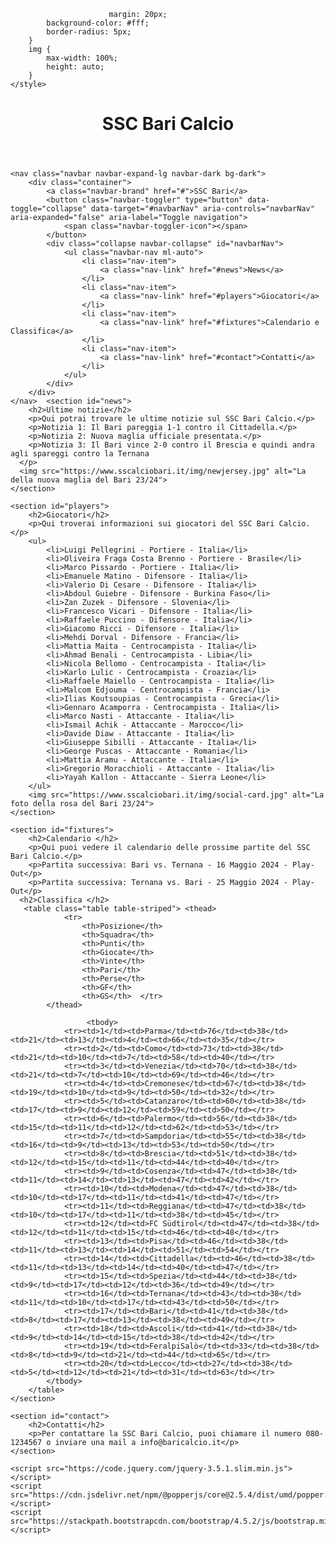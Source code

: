                           margin: 20px;
            background-color: #fff;
            border-radius: 5px;
        }
        img {
            max-width: 100%;
            height: auto;
        }
    </style>
</head>
<body>
    <header>
        <h1>SSC Bari Calcio</h1>
    </header>

    <nav class="navbar navbar-expand-lg navbar-dark bg-dark">
        <div class="container">
            <a class="navbar-brand" href="#">SSC Bari</a>
            <button class="navbar-toggler" type="button" data-toggle="collapse" data-target="#navbarNav" aria-controls="navbarNav" aria-expanded="false" aria-label="Toggle navigation">
                <span class="navbar-toggler-icon"></span>
            </button>
            <div class="collapse navbar-collapse" id="navbarNav">
                <ul class="navbar-nav ml-auto">
                    <li class="nav-item">
                        <a class="nav-link" href="#news">News</a>
                    </li>
                    <li class="nav-item">
                        <a class="nav-link" href="#players">Giocatori</a>
                    </li>
                    <li class="nav-item">
                        <a class="nav-link" href="#fixtures">Calendario e Classifica</a>
                    </li>
                    <li class="nav-item">
                        <a class="nav-link" href="#contact">Contatti</a>
                    </li>
                </ul>
            </div>
        </div>
    </nav>  <section id="news">
        <h2>Ultime notizie</h2>
        <p>Qui potrai trovare le ultime notizie sul SSC Bari Calcio.</p>
        <p>Notizia 1: Il Bari pareggia 1-1 contro il Cittadella.</p>
        <p>Notizia 2: Nuova maglia ufficiale presentata.</p>
        <p>Notizia 3: Il Bari vince 2-0 contro il Brescia e quindi andra agli spareggi contro la Ternana 
      </p>
      <img src="https://www.sscalciobari.it/img/newjersey.jpg" alt="La della nuova maglia del Bari 23/24">
    </section>

    <section id="players">
        <h2>Giocatori</h2>
        <p>Qui troverai informazioni sui giocatori del SSC Bari Calcio.</p>
        <ul>
            <li>Luigi Pellegrini - Portiere - Italia</li>
            <li>Oliveira Fraga Costa Brenno - Portiere - Brasile</li>
            <li>Marco Pissardo - Portiere - Italia</li>
            <li>Emanuele Matino - Difensore - Italia</li>
            <li>Valerio Di Cesare - Difensore - Italia</li>
            <li>Abdoul Guiebre - Difensore - Burkina Faso</li>
            <li>Zan Zuzek - Difensore - Slovenia</li>
            <li>Francesco Vicari - Difensore - Italia</li>
            <li>Raffaele Puccino - Difensore - Italia</li>
            <li>Giacomo Ricci - Difensore - Italia</li>
            <li>Mehdi Dorval - Difensore - Francia</li>
            <li>Mattia Maita - Centrocampista - Italia</li>
            <li>Ahmad Benali - Centrocampista - Libia</li>
            <li>Nicola Bellomo - Centrocampista - Italia</li>
            <li>Karlo Lulic - Centrocampista - Croazia</li>
            <li>Raffaele Maiello - Centrocampista - Italia</li>
            <li>Malcom Edjouma - Centrocampista - Francia</li>
            <li>Ilias Koutsoupias - Centrocampista - Grecia</li>
            <li>Gennaro Acamporra - Centrocampista - Italia</li>
            <li>Marco Nasti - Attaccante - Italia</li>
            <li>Ismail Achik - Attaccante - Marocco</li>
            <li>Davide Diaw - Attaccante - Italia</li>
            <li>Giuseppe Sibilli - Attaccante - Italia</li>
            <li>George Puscas - Attaccante - Romania</li>
            <li>Mattia Aramu - Attaccante - Italia</li>
            <li>Gregorio Moracchioli - Attaccante - Italia</li>
            <li>Yayah Kallon - Attaccante - Sierra Leone</li>
        </ul>
        <img src="https://www.sscalciobari.it/img/social-card.jpg" alt="La foto della rosa del Bari 23/24">
    </section>

    <section id="fixtures">
        <h2>Calendario </h2>
        <p>Qui puoi vedere il calendario delle prossime partite del SSC Bari Calcio.</p>
        <p>Partita successiva: Bari vs. Ternana - 16 Maggio 2024 - Play-Out</p>
        <p>Partita successiva: Ternana vs. Bari - 25 Maggio 2024 - Play-Out</p>
      <h2>Classifica </h2>
       <table class="table table-striped"> <thead>
                <tr>
                    <th>Posizione</th>
                    <th>Squadra</th>
                    <th>Punti</th>
                    <th>Giocate</th>
                    <th>Vinte</th>
                    <th>Pari</th>
                    <th>Perse</th>
                    <th>GF</th>
                    <th>GS</th>  </tr>
            </thead>
           
                     <tbody>
                <tr><td>1</td><td>Parma</td><td>76</td><td>38</td><td>21</td><td>13</td><td>4</td><td>66</td><td>35</td></tr>
                <tr><td>2</td><td>Como</td><td>73</td><td>38</td><td>21</td><td>10</td><td>7</td><td>58</td><td>40</td></tr>
                <tr><td>3</td><td>Venezia</td><td>70</td><td>38</td><td>21</td><td>7</td><td>10</td><td>69</td><td>46</td></tr>
                <tr><td>4</td><td>Cremonese</td><td>67</td><td>38</td><td>19</td><td>10</td><td>9</td><td>50</td><td>32</td></tr>
                <tr><td>5</td><td>Catanzaro</td><td>60</td><td>38</td><td>17</td><td>9</td><td>12</td><td>59</td><td>50</td></tr>
                <tr><td>6</td><td>Palermo</td><td>56</td><td>38</td><td>15</td><td>11</td><td>12</td><td>62</td><td>53</td></tr>
                <tr><td>7</td><td>Sampdoria</td><td>55</td><td>38</td><td>16</td><td>9</td><td>13</td><td>53</td><td>50</td></tr>
                <tr><td>8</td><td>Brescia</td><td>51</td><td>38</td><td>12</td><td>15</td><td>11</td><td>44</td><td>40</td></tr>
                <tr><td>9</td><td>Cosenza</td><td>47</td><td>38</td><td>11</td><td>14</td><td>13</td><td>47</td><td>42</td></tr>
                <tr><td>10</td><td>Modena</td><td>47</td><td>38</td><td>10</td><td>17</td><td>11</td><td>41</td><td>47</td></tr>
                <tr><td>11</td><td>Reggiana</td><td>47</td><td>38</td><td>10</td><td>17</td><td>11</td><td>38</td><td>45</td></tr>
                <tr><td>12</td><td>FC Südtirol</td><td>47</td><td>38</td><td>12</td><td>11</td><td>15</td><td>46</td><td>48</td></tr>
                <tr><td>13</td><td>Pisa</td><td>46</td><td>38</td><td>11</td><td>13</td><td>14</td><td>51</td><td>54</td></tr>
                <tr><td>14</td><td>Cittadella</td><td>46</td><td>38</td><td>11</td><td>13</td><td>14</td><td>40</td><td>47</td></tr>
                <tr><td>15</td><td>Spezia</td><td>44</td><td>38</td><td>9</td><td>17</td><td>12</td><td>36</td><td>49</td></tr>
                <tr><td>16</td><td>Ternana</td><td>43</td><td>38</td><td>11</td><td>10</td><td>17</td><td>43</td><td>50</td></tr>
                <tr><td>17</td><td>Bari</td><td>41</td><td>38</td><td>8</td><td>17</td><td>13</td><td>38</td><td>49</td></tr>
                <tr><td>18</td><td>Ascoli</td><td>41</td><td>38</td><td>9</td><td>14</td><td>15</td><td>38</td><td>42</td></tr>
                <tr><td>19</td><td>FeralpiSalò</td><td>33</td><td>38</td><td>8</td><td>9</td><td>21</td><td>44</td><td>65</td></tr>
                <tr><td>20</td><td>Lecco</td><td>27</td><td>38</td><td>5</td><td>12</td><td>21</td><td>31</td><td>63</td></tr>
            </tbody>
        </table>             
    </section>

    <section id="contact">
        <h2>Contatti</h2>
        <p>Per contattare la SSC Bari Calcio, puoi chiamare il numero 080-1234567 o inviare una mail a info@baricalcio.it</p>
    </section>

    <script src="https://code.jquery.com/jquery-3.5.1.slim.min.js"></script>
    <script src="https://cdn.jsdelivr.net/npm/@popperjs/core@2.5.4/dist/umd/popper.min.js"></script>
    <script src="https://stackpath.bootstrapcdn.com/bootstrap/4.5.2/js/bootstrap.min.js"></script>
</body>
</html>
